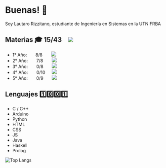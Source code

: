 # Buenas! 👋
Soy Lautaro Rizzitano, estudiante de Ingeniería en Sistemas en la UTN FRBA

## Materias 🎓 15/43 ![](https://geps.dev/progress/35)
- 1° Año:  8/8  ![](https://geps.dev/progress/100)
- 2° Año:  7/8  ![](https://geps.dev/progress/88)
- 3° Año:  0/8  ![](https://geps.dev/progress/0)
- 4° Año:  0/10  ![](https://geps.dev/progress/0)
- 5° Año:  0/9  ![](https://geps.dev/progress/0)

## Lenguajes 1️⃣0️⃣0️⃣1️⃣
- C / C++
- Arduino
- Python
- HTML
- CSS
- JS
- Java
- Haskell
- Prolog

![Top Langs](https://github-readme-stats.vercel.app/api/top-langs/?username=lrizzitano&layout=compact&theme=gruvbox)
